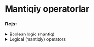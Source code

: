 # Mantiqiy operatorlar

### Reja:

<details>
    <summary>Boolean logic (mantiq)</summary>

> <br> 💡 Dasturlar o'zida ma'lum bir solishtirishlar orqali qaror qabul qiladi. **Boolean (mantiq) -** algebraning bir qismi bo'lib, barcha qiymatlar **true** yoki **false** qiymatlardan tashkil topadi. Bunday shartlar ma'lum bir shartni teshirishda qo'llaniladi. Boolean logic asosiy uch operatordan tashkil topgan: AND, OR va NOT <br><br>

<br>

### AND OPERATORI

> <br> 💡 Agar barcha qiymatlar **true** dan tashkil topgan bo'lsa, natijaviy qiymat **true** bo'ladi, aks holda **false** qiymati yuzaga keladi  <br><br>

<br>

|A|B|A AND B|
|-|-|-|
|false|false|false|
|false|true|false|
|true|false|false|
|true|true|true|

<br>

### OR operatori

> <br> 💡 Agar hech bo'lmasa bir qiymat **true** dan tashkil topgan bo'lsa, natijaviy qiymat **true** bo'ladi, aks holda **false** qiymat yuzaga keladi <br><br>

<br>

|A|B|A OR B|
|-|-|-|
|false|false|false|
|false|true|true|
|true|false|true|
|true|true|true|

<br>

### NOT operatori

> <br> 💡 Berilgan qiymat true bo'lsa, false, false bo'lsa, true qiymat yuzaga keladi. Boshqacha qilib aytganda erilgan qiymatni teskarisiga o'girib beradi  <br><br>

<br>

|A|NOT A|
|-|-|
|false|true|
|true|false|

<br>

Misol: 
````
age = 10;
A = yosh 18dan katta --> false;
B = yosh 20dan kichik --> true;

AND operatori: 
    A AND B --> false;

OR operatori: 
    A OR B --> true;

NOT operatori:
    NOT A --> true;
    NOT B --> false;
````

</details>

<details>
    <summary>Logical (mantiqiy) operators</summary>
    <br>
    
### Logical operators

|Nomi|Belgisi|Tavsifi|Misol|
|-|-|-|-|
|Mantiqiy AND|&&|Agar ikki operand ham true bo'lsa, true, aks holda false qiymat qaytaradi|true && false; // false|
|Mantiqiy OR| \| \| |Agar ikki operand ichidan kamida bittasi true bo'lsa, true, aks holda ya'ni ikkalasi ham false bo'lsa, false qiymat qaytaradi|true \| \| false; // true|
|Mantiqiy NOT|!|Agar operand true bo'lsa, false, false bo'lsa true qiymat qaytaradi|!true;  // false|

Misol: 
````javascript
    const age = 10;
    const a = age > 18;
    const b = age < 20;

    console.log(a && b);  // false
    console.log(a || b);  // true

    console.log(!a);   //true
    console.log(!b);   //false
````

Mashq:

> Foydalanuvchi Bootstrap kursini boshlashi uchun HTML va CSS kurslarini tugatgan bo'lishi talab qilinadi. Shunday dastur yozingki, foydalanuvchi HTML va CSS kurslarini tugatgan bo'lsa, Bootstrap kursini boshlashi mumkinligi haqida xabar bering, agar kurslardan faqatgina birini tugatgan bo'lsa, ikkinchisini ham tugatishi haqida xabar bering. Hali hech qaysi kurs boshlanmagan bo'lsa, ularni boshlashini aytib o'ting

````javascript
    const htmlPassed = false;
    const cssPassed = true;
    let message = '';

    if(htmlPassed && cssPassed) {
        message = 'Siz Bootstrap kursini boshlashingiz mumkin!';
    }
    else if(htmlPassed || cssPassed) {
        message = 'Iltimos, ikkinchi kursni ham tugating!';
    }
    else {
        message = 'Iltimos ikkala kursni ham tugatib oling !';
    }

    console.log(message);
````    

<br>

[<img src="./images/operators.png" alt="operators">](https://www.programiz.com/javascript/comparison-logical)

</details>